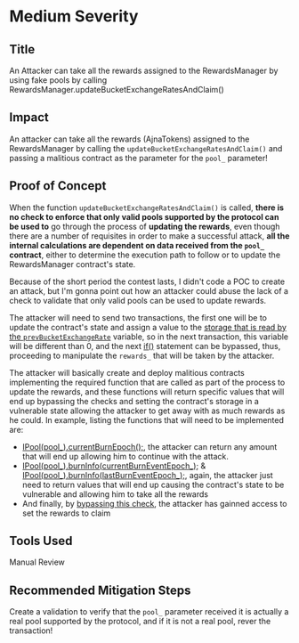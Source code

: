 # Medium Severity
## Title
An Attacker can take all the rewards assigned to the RewardsManager by using fake pools by calling RewardsManager.updateBucketExchangeRatesAndClaim()

## Impact
An attacker can take all the rewards (AjnaTokens) assigned to the RewardsManager by calling the `updateBucketExchangeRatesAndClaim()` and passing a malitious contract as the parameter for the `pool_` parameter!

## Proof of Concept
When the function `updateBucketExchangeRatesAndClaim()` is called, **there is no check to enforce that only valid pools supported by the protocol can be used to** go through the process of **updating the rewards**, even though there are a number of requisites in order to make a successful attack, **all the internal calculations are dependent on data received from the `pool_` contract**, either to determine the execution path to follow or to update the RewardsManager contract's state.

Because of the short period the contest lasts, I didn't code a POC to create an attack, but I'm gonna point out how an attacker could abuse the lack of a check to validate that only valid pools can be used to update rewards.

The attacker will need to send two transactions, the first one will be to update the contract's state and assign a value to the [storage that is read by the `prevBucketExchangeRate`](https://github.com/code-423n4/2023-05-ajna/blob/main/ajna-core/src/RewardsManager.sol#L785) variable, so in the next transaction, this variable will be different than 0, and the next [if()](https://github.com/code-423n4/2023-05-ajna/blob/main/ajna-core/src/RewardsManager.sol#L789) statement can be bypassed, thus, proceeding to manipulate the `rewards_` that will be taken by the attacker.

The attacker will basically create and deploy malitious contracts implementing the required function that are called as part of the process to update the rewards, and these functions will return specific values that will end up bypassing the checks and setting the contract's storage in a vulnerable state allowing the attacker to get away with as much rewards as he could. In example, listing the functions that will need to be implemented are:
- [IPool(pool_).currentBurnEpoch();](https://github.com/code-423n4/2023-05-ajna/blob/main/ajna-core/src/RewardsManager.sol#L779), the attacker can return any amount that will end up allowing him to continue with the attack.
- [IPool(pool_).burnInfo(currentBurnEventEpoch_);](https://github.com/code-423n4/2023-05-ajna/blob/main/ajna-core/src/RewardsManager.sol#L645) & [IPool(pool_).burnInfo(lastBurnEventEpoch_);](https://github.com/code-423n4/2023-05-ajna/blob/main/ajna-core/src/RewardsManager.sol#L651), again, the attacker just need to return values that will end up causing the contract's state to be vulnerable and allowing him to take all the rewards
- And finally, by [bypassing this check](https://github.com/code-423n4/2023-05-ajna/blob/main/ajna-core/src/RewardsManager.sol#L701-L730), the attacker has gainned access to set the rewards to claim 


## Tools Used
Manual Review

## Recommended Mitigation Steps
Create a validation to verify that the `pool_` parameter received it is actually a real pool supported by the protocol, and if it is not a real pool, rever the transaction!